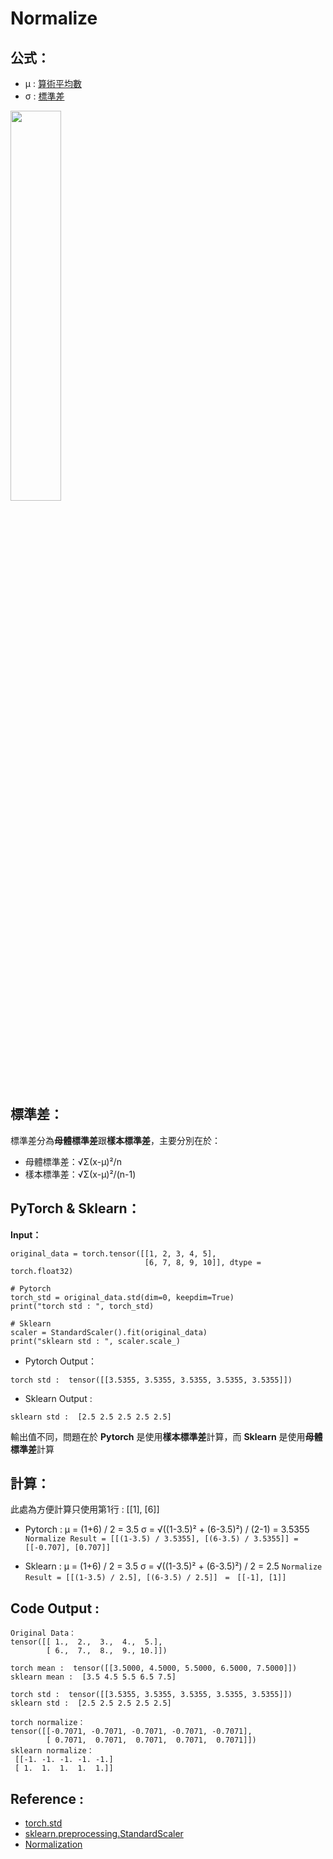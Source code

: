# Normalize

## 公式：

* μ : [算術平均數](https://zh.wikipedia.org/wiki/%E7%AE%97%E6%9C%AF%E5%B9%B3%E5%9D%87%E6%95%B0)
* σ : [標準差](https://zh.wikipedia.org/wiki/%E6%A8%99%E6%BA%96%E5%B7%AE)

<img src="https://i.imgur.com/mVp33sv.png" width="40%" height="40%">

## 標準差：
標準差分為**母體標準差**跟**樣本標準差**，主要分別在於：
* 母體標準差：√Σ(x-μ)²/n
* 樣本標準差：√Σ(x-μ)²/(n-1)

## PyTorch & Sklearn：
**Input：**
```
original_data = torch.tensor([[1, 2, 3, 4, 5],
                              [6, 7, 8, 9, 10]], dtype = torch.float32)
                              
# Pytorch
torch_std = original_data.std(dim=0, keepdim=True)
print("torch std : ", torch_std)

# Sklearn
scaler = StandardScaler().fit(original_data)
print("sklearn std : ", scaler.scale_)
```
* Pytorch Output：
```
torch std :  tensor([[3.5355, 3.5355, 3.5355, 3.5355, 3.5355]])
```

* Sklearn Output : 
```
sklearn std :  [2.5 2.5 2.5 2.5 2.5]
```

輸出值不同，問題在於 **Pytorch** 是使用**樣本標準差**計算，而 **Sklearn** 是使用**母體標準差**計算

## 計算：
此處為方便計算只使用第1行 : [[1], [6]]
* Pytorch : 
μ = (1+6) / 2 = 3.5
σ = √((1-3.5)² + (6-3.5)²) / (2-1) = 3.5355
`Normalize Result = [[(1-3.5) / 3.5355], [(6-3.5) / 3.5355]] = [[-0.707], [0.707]]`

* Sklearn : 
μ = (1+6) / 2 = 3.5
σ = √((1-3.5)² + (6-3.5)²) / 2 = 2.5
`Normalize Result = [[(1-3.5) / 2.5], [(6-3.5) / 2.5]]　=　[[-1], [1]]`

## Code Output : 
```
Original Data：
tensor([[ 1.,  2.,  3.,  4.,  5.],
        [ 6.,  7.,  8.,  9., 10.]])

torch mean :  tensor([[3.5000, 4.5000, 5.5000, 6.5000, 7.5000]])
sklearn mean :  [3.5 4.5 5.5 6.5 7.5]

torch std :  tensor([[3.5355, 3.5355, 3.5355, 3.5355, 3.5355]])
sklearn std :  [2.5 2.5 2.5 2.5 2.5]

torch normalize：
tensor([[-0.7071, -0.7071, -0.7071, -0.7071, -0.7071],
        [ 0.7071,  0.7071,  0.7071,  0.7071,  0.7071]])
sklearn normalize： 
 [[-1. -1. -1. -1. -1.]
 [ 1.  1.  1.  1.  1.]]
```

## Reference : 
* [torch.std](https://pytorch.org/docs/stable/generated/torch.std.html)
* [sklearn.preprocessing.StandardScaler](https://scikit-learn.org/stable/modules/generated/sklearn.preprocessing.StandardScaler.html)
* [Normalization](https://zh.wikipedia.org/wiki/%E6%A0%87%E5%87%86%E5%8C%96_(%E7%BB%9F%E8%AE%A1%E5%AD%A6))